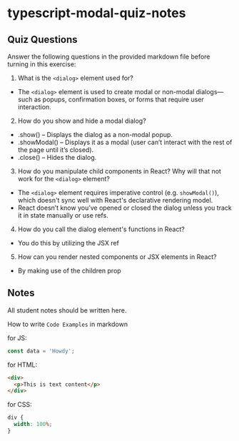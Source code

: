 # typescript-modal-quiz-notes

## Quiz Questions

Answer the following questions in the provided markdown file before turning in this exercise:

1. What is the `<dialog>` element used for?

- The `<dialog>` element is used to create modal or non-modal dialogs—such as popups, confirmation boxes, or forms that require user interaction.

2. How do you show and hide a modal dialog?

- .show() – Displays the dialog as a non-modal popup.
- .showModal() – Displays it as a modal (user can’t interact with the rest of the page until it’s closed).
- .close() – Hides the dialog.

3. How do you manipulate child components in React? Why will that not work for the `<dialog>` element?

- The `<dialog>` element requires imperative control (e.g. `showModal()`), which doesn't sync well with React's declarative rendering model.
- React doesn’t know you’ve opened or closed the dialog unless you track it in state manually or use refs.

4. How do you call the dialog element's functions in React?

- You do this by utilizing the JSX ref

5. How can you render nested components or JSX elements in React?

- By making use of the children prop

## Notes

All student notes should be written here.

How to write `Code Examples` in markdown

for JS:

```javascript
const data = 'Howdy';
```

for HTML:

```html
<div>
  <p>This is text content</p>
</div>
```

for CSS:

```css
div {
  width: 100%;
}
```
